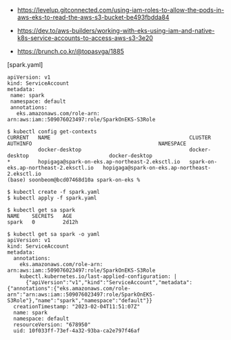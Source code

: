 * https://levelup.gitconnected.com/using-iam-roles-to-allow-the-pods-in-aws-eks-to-read-the-aws-s3-bucket-be493fbdda84

* https://dev.to/aws-builders/working-with-eks-using-iam-and-native-k8s-service-accounts-to-access-aws-s3-3e20

* https://brunch.co.kr/@topasvga/1885



[spark.yaml]
```
apiVersion: v1
kind: ServiceAccount
metadata:
 name: spark
 namespace: default
 annotations:
   eks.amazonaws.com/role-arn:  arn:aws:iam::509076023497:role/SparkOnEKS-S3Role
```

```
$ kubectl config get-contexts
CURRENT   NAME                                             CLUSTER                                 AUTHINFO                                         NAMESPACE
          docker-desktop                                   docker-desktop                          docker-desktop
*         hopigaga@spark-on-eks.ap-northeast-2.eksctl.io   spark-on-eks.ap-northeast-2.eksctl.io   hopigaga@spark-on-eks.ap-northeast-2.eksctl.io
(base) soonbeom@bcd07468d10a spark-on-eks %

$ kubectl create -f spark.yaml
$ kubectl apply -f spark.yaml

$ kubectl get sa spark
NAME    SECRETS   AGE
spark   0         2d12h

$ kubectl get sa spark -o yaml
apiVersion: v1
kind: ServiceAccount
metadata:
  annotations:
    eks.amazonaws.com/role-arn: arn:aws:iam::509076023497:role/SparkOnEKS-S3Role
    kubectl.kubernetes.io/last-applied-configuration: |
      {"apiVersion":"v1","kind":"ServiceAccount","metadata":{"annotations":{"eks.amazonaws.com/role-arn":"arn:aws:iam::509076023497:role/SparkOnEKS-S3Role"},"name":"spark","namespace":"default"}}
  creationTimestamp: "2023-02-04T11:51:07Z"
  name: spark
  namespace: default
  resourceVersion: "678950"
  uid: 10f033ff-73ef-4a32-93ba-ca2e797f46af
```

